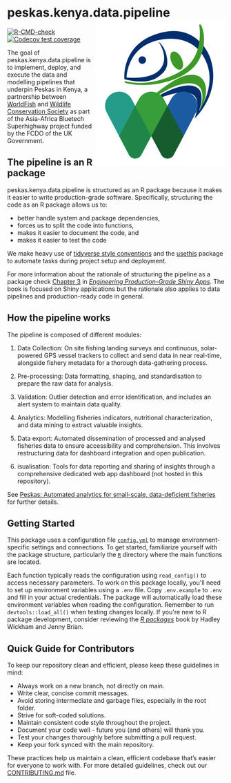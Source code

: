 
<!-- README.md is generated from README.Rmd. Please edit that file -->

# peskas.kenya.data.pipeline <img src="man/figures/logo.png" align="right" />

<!-- badges: start -->

[![R-CMD-check](https://github.com/WorldFishCenter/peskas.kenya.data.pipeline/actions/workflows/R-CMD-check.yaml/badge.svg)](https://github.com/WorldFishCenter/peskas.kenya.data.pipeline/actions/workflows/R-CMD-check.yaml)
[![Codecov test
coverage](https://codecov.io/gh/WorldFishCenter/peskas.kenya.data.pipeline/graph/badge.svg)](https://app.codecov.io/gh/WorldFishCenter/peskas.kenya.data.pipeline)
<!-- badges: end -->

The goal of peskas.kenya.data.pipeline is to implement, deploy, and
execute the data and modelling pipelines that underpin Peskas in Kenya,
a partnership between [WorldFish](https://worldfishcenter.org/) and
[Wildlife Conservation Society](https://www.wcs.org/) as part of the Asia-Africa Bluetech Superhighway project funded by the FCDO of the UK Government.

## The pipeline is an R package

peskas.kenya.data.pipeline is structured as an R package because it
makes it easier to write production-grade software. Specifically,
structuring the code as an R package allows us to:

- better handle system and package dependencies,
- forces us to split the code into functions,
- makes it easier to document the code, and
- makes it easier to test the code

We make heavy use of [tidyverse style
conventions](https://engineering-shiny.org) and the
[usethis](https://usethis.r-lib.org) package to automate tasks during
project setup and deployment.

For more information about the rationale of structuring the pipeline as
a package check [Chapter
3](https://engineering-shiny.org/structuring-project.html#structuring-your-app_)
in [*Engineering Production-Grade Shiny
Apps*](https://engineering-shiny.org). The book is focused on Shiny
applications but the rationale also applies to data pipelines and
production-ready code in general.

## How the pipeline works

The pipeline is composed of different modules:

1.  Data Collection: On site fishing landing surveys and continuous,
    solar-powered GPS vessel trackers to collect and send data in near
    real-time, alongside fishery metadata for a thorough data-gathering
    process.

2.  Pre-processing: Data formatting, shaping, and standardisation to
    prepare the raw data for analysis.

3.  Validation: Outlier detection and error identification, and includes
    an alert system to maintain data quality.

4.  Analytics: Modelling fisheries indicators, nutritional
    characterization, and data mining to extract valuable insights.

5.  Data export: Automated dissemination of processed and analysed
    fisheries data to ensure accessibility and comprehension. This
    involves restructuring data for dashboard integration and open
    publication.

6.  isualisation: Tools for data reporting and sharing of insights
    through a comprehensive dedicated web app dashboard (not hosted in
    this repository).

See [Peskas: Automated analytics for small-scale, data-deficient
fisheries](https://www.researchsquare.com/article/rs-4386336/v1) for
further details.

## Getting Started

This package uses a configuration file [`config.yml`](inst/config.yml)
to manage environment-specific settings and connections. To get started,
familiarize yourself with the package structure, particularly the
[`R`](R) directory where the main functions are located.

Each function typically reads the configuration using `read_config()` to
access necessary parameters. To work on this package locally, you'll
need to set up environment variables using a `.env` file. Copy
`.env.example` to `.env` and fill in your actual credentials. The
package will automatically load these environment variables when
reading the configuration. Remember to run `devtools::load_all()` when
testing changes locally. If you're new to R package development,
consider reviewing the [*R packages*](https://r-pkgs.org) book by
Hadley Wickham and Jenny Brian.

## Quick Guide for Contributors

To keep our repository clean and efficient, please keep these guidelines
in mind:

- Always work on a new branch, not directly on main.
- Write clear, concise commit messages.
- Avoid storing intermediate and garbage files, especially in the root
  folder.
- Strive for soft-coded solutions.
- Maintain consistent code style throughout the project.
- Document your code well - future you (and others) will thank you.
- Test your changes thoroughly before submitting a pull request.
- Keep your fork synced with the main repository.

These practices help us maintain a clean, efficient codebase that’s
easier for everyone to work with. For more detailed guidelines, check
out our [CONTRIBUTING.md](.github/CONTRIBUTING.md) file.
